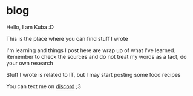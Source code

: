 # blog
Hello, I am Kuba :D 

This is the place where you can find stuff I wrote

I'm learning and things I post here are wrap up of what I've learned. Remember to check the sources and do not treat my words as a fact, do your own research

Stuff I wrote is related to IT, but I may start posting some food recipes

You can text me on [discord](discordapp.com/users/414446828235259905) ;3 
